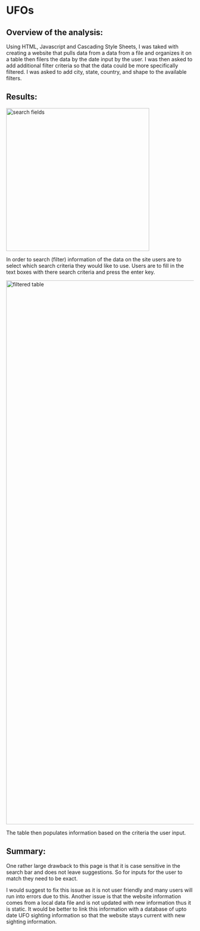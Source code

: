 # UFOs
## Overview of the analysis:
Using HTML, Javascript and Cascading Style Sheets, I was taked with creating a website that pulls data from a data from a file and organizes it on a table then filers the data by the date input by the user. I was then asked to add additional filter criteria so that the data could be more specifically filtered. I was asked to add city, state, country, and shape to the available filters. 

## Results:

<img width="384" alt="search fields" src="https://user-images.githubusercontent.com/82718969/131036531-167c43fb-af61-4ce5-b7e9-e3a3bd5ba071.png">

In order to search (filter) information of the data on the site users are to select which search criteria they would like to use. Users are to fill in the text boxes with there search criteria and press the enter key.

<img width="1462" alt="filtered table" src="https://user-images.githubusercontent.com/82718969/131036571-6b2dfbca-1f4e-4f71-9311-0ffe1a322351.png">

The table then populates information based on the criteria the user input.

## Summary:

One rather large drawback to this page is that it is case sensitive in the search bar and does not leave suggestions. So for inputs for the user to match they need to be exact.

I would suggest to fix this issue as it is not user friendly and many users will run into errors due to this. Another issue is that the website information comes from a local data file and is not updated with new information thus it is static. It would be better to link this information with a database of upto date UFO sighting information so that the website stays current with new sighting information.
